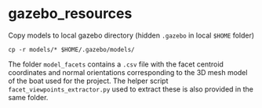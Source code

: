 # gazebo_resources

Copy models to local gazebo directory (hidden ```.gazebo``` in local ```$HOME``` folder) 
```
cp -r models/* $HOME/.gazebo/models/
```

The folder ```model_facets``` contains a ```.csv``` file with the facet centroid coordinates and normal orientations corresponding to the 3D mesh model of the boat used for the project. The helper script ```facet_viewpoints_extractor.py``` used to extract these is also provided in the same folder.
